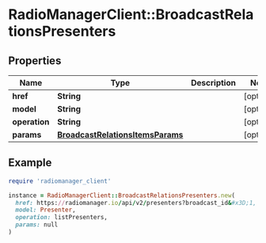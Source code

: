 # RadioManagerClient::BroadcastRelationsPresenters

## Properties

| Name | Type | Description | Notes |
| ---- | ---- | ----------- | ----- |
| **href** | **String** |  | [optional] |
| **model** | **String** |  | [optional] |
| **operation** | **String** |  | [optional] |
| **params** | [**BroadcastRelationsItemsParams**](BroadcastRelationsItemsParams.md) |  | [optional] |

## Example

```ruby
require 'radiomanager_client'

instance = RadioManagerClient::BroadcastRelationsPresenters.new(
  href: https://radiomanager.io/api/v2/presenters?broadcast_id&#x3D;1,
  model: Presenter,
  operation: listPresenters,
  params: null
)
```

